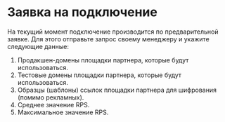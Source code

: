 # Заявка на подключение
На текущий момент подключение производится по предварительной заявке. Для этого отправьте запрос своему менеджеру и укажите следующие данные:

1. Продакшен-домены площадки партнера, которые будут использоваться.
2. Тестовые домены площадки партнера, которые будут использоваться.
3. Образцы (шаблоны) ссылок площадки партнера для шифрования (помимо рекламных).
4. Среднее значение RPS.
6. Максимальное значение RPS.